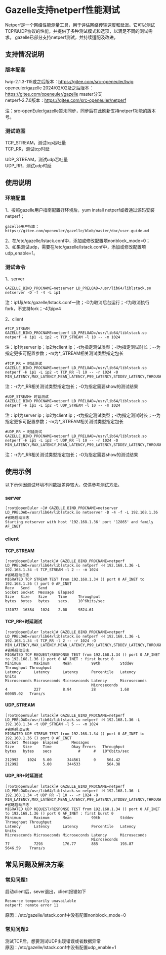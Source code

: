 # Gazelle支持netperf性能测试
Netperf是一个网络性能测量工具，用于评估网络传输速度和延迟。它可以测试TCP和UDP协议的性能，并提供了多种测试模式和选项，以满足不同的测试需求。
gazelle已部分支持netperf测试，并持续适配及改进。

## 支持情况说明
### 版本配套
lwip-2.1.3-115或之后版本：https://gitee.com/src-openeuler/lwip  
openeuler/gazelle 2024/02/02及之后版本：https://gitee.com/openeuler/gazelle master分支   
netperf-2.7.0版本：https://gitee.com/src-openeuler/netperf  

注：src-openEuler/gazelle暂未同步，同步后在此刷新支持netperf功能的版本号。  

### 测试范围
TCP_STREAM，测试tcp吞吐量  
TCP_RR，测试tcp时延  

UDP_STREAM，测试udp吞吐量  
UDP_RR，测试udp时延  

## 使用说明
### 环境配置
1、按照gazelle用户指南配置好环境后，yum install netperf或者通过源码安装netperf；
```
gazelle用户指南：https://gitee.com/openeuler/gazelle/blob/master/doc/user-guide.md
```
2、在/etc/gazelle/lstack.conf中，添加或修改配置项nonblock_mode=0；  
3、如果测试udp，需要在/etc/gazelle/lstack.conf中，添加或修改配置项udp_enable=1。  

### 测试命令
1、server
```
GAZELLE_BIND_PROCNAME=netserver LD_PRELOAD=/usr/lib64/liblstack.so netserver -D -f -4 -L ip1
```
注：ip1与/etc/gazelle/lstack.conf一致；-D为取消后台运行；-f为取消执行fork，不支持fork；-4为ipv4

2、client
```
#TCP_STREAM
GAZELLE_BIND_PROCNAME=netperf LD_PRELOAD=/usr/lib64/liblstack.so netperf -H ip1 -L ip2 -t TCP_STREAM -l 10 -- -m 1024
```
注：ip1为server ip；ip2为client ip；-t为指定测试类型；-l为指定测试时长；--为指定更多可配置参数；-m为*_STREAM相关测试类型指定包长

```
#TCP_RR + 时延测试
GAZELLE_BIND_PROCNAME=netperf LD_PRELOAD=/usr/lib64/liblstack.so netperf -H ip1 -L ip2 -t TCP_RR -l 10 -- -r 1024 -O MIN_LATENCY,MAX_LATENCY,MEAN_LATENCY,P99_LATENCY,STDDEV_LATENCY,THROUGHPUT,THROUGHPUT_UNITS
```
注：-r为*_RR相关测试类型指定包长；-O为指定需要show的测试结果

```
#UDP_STREAM+ 时延测试
GAZELLE_BIND_PROCNAME=netperf LD_PRELOAD=/usr/lib64/liblstack.so netperf -H ip1 -L ip2 -t UDP_STREAM -l 10 -- -m 1024
```
注：ip1为server ip；ip2为client ip；-t为指定测试类型；-l为指定测试时长；--为指定更多可配置参数；-m为*_STREAM相关测试类型指定包长

```
#UDP_RR + 时延测试
GAZELLE_BIND_PROCNAME=netperf LD_PRELOAD=/usr/lib64/liblstack.so netperf -H ip1 -L ip2 -t UDP_RR -l 10 -- -r 1024 -O MIN_LATENCY,MAX_LATENCY,MEAN_LATENCY,P99_LATENCY,STDDEV_LATENCY,THROUGHPUT,THROUGHPUT_UNITS
```
注：-r为*_RR相关测试类型指定包长；-O为指定需要show的测试结果

## 使用示例
以下示例因测试环境不同数据差异较大，仅供参考测试方法。
### server
```
[root@openEuler ~]# GAZELLE_BIND_PROCNAME=netserver LD_PRELOAD=/usr/lib64/liblstack.so netserver -D -4 -f -L 192.168.1.36
#省略启动日志
Starting netserver with host '192.168.1.36' port '12865' and family AF_INET
```

### client
#### TCP_STREAM
```
[root@openEuler lstack]# GAZELLE_BIND_PROCNAME=netperf LD_PRELOAD=/usr/lib64/liblstack.so netperf -H 192.168.1.36 -L 192.168.1.34 -t TCP_STREAM -l 2 -- -m 1024
#省略启动日志
MIGRATED TCP STREAM TEST from 192.168.1.34 () port 0 AF_INET to 192.168.1.36 () port 0 AF_INET
Recv   Send    Send
Socket Socket  Message  Elapsed
Size   Size    Size     Time     Throughput
bytes  bytes   bytes    secs.    10^6bits/sec

131072  16384   1024    2.00     9824.61
```

#### TCP_RR+时延测试
```
[root@openEuler lstack]# GAZELLE_BIND_PROCNAME=netperf LD_PRELOAD=/usr/lib64/liblstack.so netperf -H 192.168.1.36 -L 192.168.1.34 -t TCP_RR -l 2 -- -r 1024 -O MIN_LATENCY,MAX_LATENCY,MEAN_LATENCY,P99_LATENCY,STDDEV_LATENCY,THROUGHPUT,THROUGHPUT_UNITS
#省略启动日志
MIGRATED TCP REQUEST/RESPONSE TEST from 192.168.1.34 () port 0 AF_INET to 192.168.1.36 () port 0 AF_INET : first burst 0
Minimum      Maximum      Mean         99th         Stddev       Throughput Throughput
Latency      Latency      Latency      Percentile   Latency                 Units
Microseconds Microseconds Microseconds Latency      Microseconds
                                       Microseconds
4            227          8.94         28           1.68         60085.02   Trans/s

```

#### UDP_STREAM
```
[root@openEuler lstack]# GAZELLE_BIND_PROCNAME=netperf LD_PRELOAD=/usr/lib64/liblstack.so netperf -H 192.168.1.36 -L 192.168.1.34 -t UDP_STREAM -l 5 -- -m 1024
#省略启动日志
MIGRATED UDP STREAM TEST from 192.168.1.34 () port 0 AF_INET to 192.168.1.36 () port 0 AF_INET
Socket  Message  Elapsed      Messages
Size    Size     Time         Okay Errors   Throughput
bytes   bytes    secs            #      #   10^6bits/sec

212992    1024   5.00       344561      0     564.42
212992           5.00       344533            564.38

```

#### UDP_RR+时延测试
```
[root@openEuler lstack]# GAZELLE_BIND_PROCNAME=netperf LD_PRELOAD=/usr/lib64/liblstack.so netperf -H 192.168.1.36 -L 192.168.1.34 -t UDP_RR -l 10 -- -r 1024 -O MIN_LATENCY,MAX_LATENCY,MEAN_LATENCY,P99_LATENCY,STDDEV_LATENCY,THROUGHPUT,THROUGHPUT_UNITS
#省略启动日志
MIGRATED UDP REQUEST/RESPONSE TEST from 192.168.1.34 () port 0 AF_INET to 192.168.1.36 () port 0 AF_INET : first burst 0
Minimum      Maximum      Mean         99th         Stddev       Throughput Throughput
Latency      Latency      Latency      Percentile   Latency                 Units
Microseconds Microseconds Microseconds Latency      Microseconds
                                       Microseconds
77           7293         176.77       885          193.87       5646.59    Trans/s

```

## 常见问题及解决方案
### 常见问题1
启动client后，sever退出，client报错如下
```
Resource temporarily unavailable
netperf: remote error 11
```
原因：/etc/gazelle/lstack.conf中没有配置nonblock_mode=0

### 常见问题2
测试TCP后，想要测试UDP出现错误或者数据异常  
原因：/etc/gazelle/lstack.conf中没有配置udp_enable=1  
